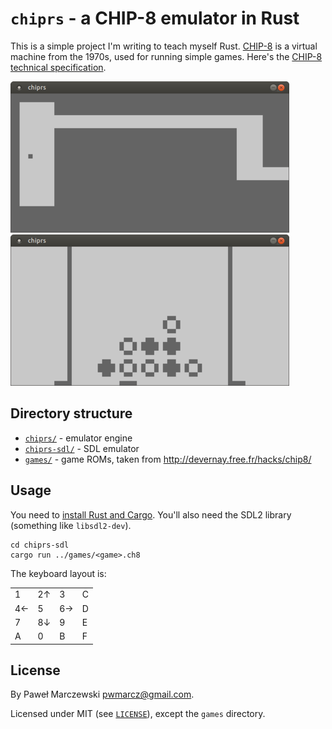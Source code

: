 # `chiprs` - a CHIP-8 emulator in Rust

This is a simple project I'm writing to teach myself Rust.
[CHIP-8](https://en.wikipedia.org/wiki/CHIP-8) is a virtual machine from the
1970s, used for running simple games. Here's the [CHIP-8 technical specification](http://devernay.free.fr/hacks/chip8/C8TECH10.HTM).

![cave](img/cave-50.png)
![connect4](img/connect4-50.png)

## Directory structure

* [`chiprs/`](chiprs) - emulator engine
* [`chiprs-sdl/`](chiprs) - SDL emulator
* [`games/`](games) - game ROMs, taken from http://devernay.free.fr/hacks/chip8/

## Usage

You need to [install Rust and Cargo](https://rustup.rs/). You'll also need the
SDL2 library (something like `libsdl2-dev`).

    cd chiprs-sdl
    cargo run ../games/<game>.ch8

The keyboard layout is:

|    |    |    |    |
|--- |--- |--- |--- |
| 1  | 2↑ | 3  | C  |
| 4← | 5  | 6→ | D  |
| 7  | 8↓ | 9  | E  |
| A  | 0  | B  | F  |

## License

By Paweł Marczewski <pwmarcz@gmail.com>.

Licensed under MIT (see [`LICENSE`](LICENSE)), except the `games` directory.
